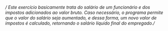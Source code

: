 */ Este exercício basicamente trata do salário de um funcionário e dos impostos adicionados ao valor bruto. 
Caso necessário, o programa permite que o valor do salário seja aumentado, e dessa forma, um novo valor de impostos é calculado, 
retornando o salário líquido final do empregado./*
